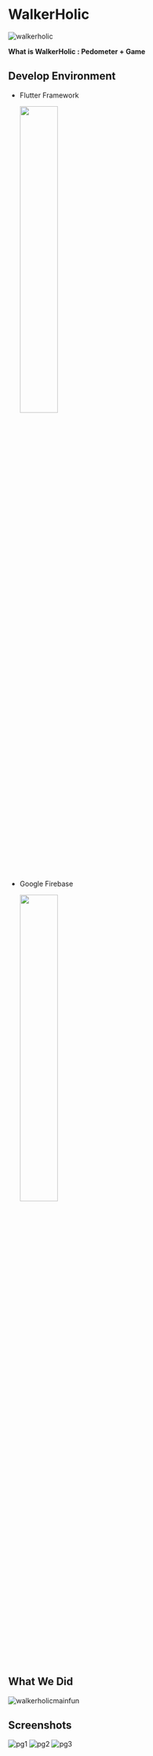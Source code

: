 # WalkerHolic
![walkerholic](https://user-images.githubusercontent.com/20199960/144746301-dbdf5d9b-5c83-49e1-bd79-a489074af508.png)

**What is WalkerHolic : Pedometer + Game**

Develop Environment
-------------
* Flutter Framework

  <img src="https://user-images.githubusercontent.com/20199960/144746521-ad80d2fa-ac75-478b-866b-968e668d889c.png"  width="40%" height="40%"/>
  
* Google Firebase

  <img src="https://user-images.githubusercontent.com/20199960/144746539-46c5e5b8-c241-4c3b-ac68-dde64bc5fd77.png"  width="40%" height="40%"/>


What We Did 
-------------

![walkerholicmainfun](https://user-images.githubusercontent.com/20199960/144746670-18a6475b-631e-44c7-b433-ebdfdb6c0923.png)


 
Screenshots
-------------
![pg1](https://user-images.githubusercontent.com/20199960/144746792-b553a0b7-cd28-46f4-a5af-c2146bffa6e7.png)
![pg2](https://user-images.githubusercontent.com/20199960/144746793-dc12cd29-c3dc-48a2-9663-0c833d850d9e.png)
![pg3](https://user-images.githubusercontent.com/20199960/144746796-111d8d63-c869-41db-8c5f-e989f1e68784.png)

